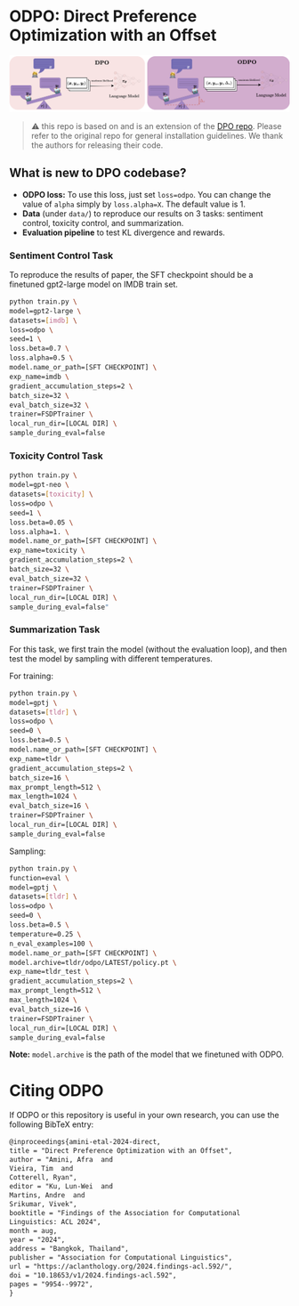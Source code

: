 # ODPO: Direct Preference Optimization with an Offset

<p align="center">
  <img src="./odpo.png" width=900>
</p>


> :warning: this repo is based on and is an extension of the [DPO repo](https://github.com/eric-mitchell/direct-preference-optimization). Please refer to the original repo for general installation guidelines. We thank the authors for releasing their code.

## What is new to DPO codebase?
- **ODPO loss:** To use this loss, just set `loss=odpo`. You can change the value of `alpha` simply by `loss.alpha=X`. The default value is 1.
- **Data** (under `data/`) to reproduce our results on 3 tasks: sentiment control, toxicity control, and summarization. 
- **Evaluation pipeline** to test KL divergence and rewards.

### Sentiment Control Task
To reproduce the results of paper, the SFT checkpoint should be a finetuned gpt2-large model on IMDB train set.
```bash
python train.py \
model=gpt2-large \
datasets=[imdb] \
loss=odpo \
seed=1 \
loss.beta=0.7 \
loss.alpha=0.5 \
model.name_or_path=[SFT CHECKPOINT] \
exp_name=imdb \
gradient_accumulation_steps=2 \
batch_size=32 \
eval_batch_size=32 \
trainer=FSDPTrainer \
local_run_dir=[LOCAL DIR] \
sample_during_eval=false
```

### Toxicity Control Task 
```bash
python train.py \
model=gpt-neo \
datasets=[toxicity] \
loss=odpo \
seed=1 \
loss.beta=0.05 \
loss.alpha=1. \
model.name_or_path=[SFT CHECKPOINT] \
exp_name=toxicity \
gradient_accumulation_steps=2 \
batch_size=32 \
eval_batch_size=32 \
trainer=FSDPTrainer \
local_run_dir=[LOCAL DIR] \
sample_during_eval=false"
```

### Summarization Task
For this task, we first train the model (without the evaluation loop), and then test the model by sampling with different temperatures. 

For training:
```bash
python train.py \
model=gptj \
datasets=[tldr] \
loss=odpo \
seed=0 \
loss.beta=0.5 \
model.name_or_path=[SFT CHECKPOINT] \
exp_name=tldr \
gradient_accumulation_steps=2 \
batch_size=16 \
max_prompt_length=512 \
max_length=1024 \
eval_batch_size=16 \
trainer=FSDPTrainer \
local_run_dir=[LOCAL DIR] \
sample_during_eval=false
```

Sampling:
```bash
python train.py \
function=eval \
model=gptj \
datasets=[tldr] \
loss=odpo \
seed=0 \
loss.beta=0.5 \
temperature=0.25 \
n_eval_examples=100 \
model.name_or_path=[SFT CHECKPOINT] \
model.archive=tldr/odpo/LATEST/policy.pt \
exp_name=tldr_test \
gradient_accumulation_steps=2 \
max_prompt_length=512 \
max_length=1024 \
eval_batch_size=16 \
trainer=FSDPTrainer \
local_run_dir=[LOCAL DIR] \
sample_during_eval=false
```
**Note:** `model.archive` is the path of the model that we finetuned with ODPO.


# Citing ODPO
If ODPO or this repository is useful in your own research, you can use the following BibTeX entry:

    @inproceedings{amini-etal-2024-direct,
    title = "Direct Preference Optimization with an Offset",
    author = "Amini, Afra  and
    Vieira, Tim  and
    Cotterell, Ryan",
    editor = "Ku, Lun-Wei  and
    Martins, Andre  and
    Srikumar, Vivek",
    booktitle = "Findings of the Association for Computational Linguistics: ACL 2024",
    month = aug,
    year = "2024",
    address = "Bangkok, Thailand",
    publisher = "Association for Computational Linguistics",
    url = "https://aclanthology.org/2024.findings-acl.592/",
    doi = "10.18653/v1/2024.findings-acl.592",
    pages = "9954--9972",
    }
